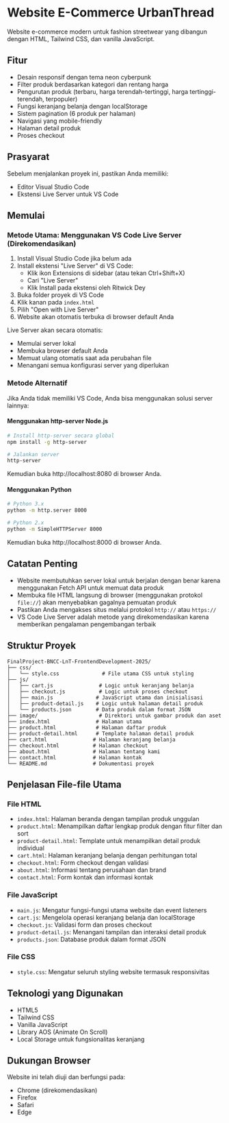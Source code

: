 # Website E-Commerce UrbanThread

Website e-commerce modern untuk fashion streetwear yang dibangun dengan HTML, Tailwind CSS, dan vanilla JavaScript.

## Fitur

- Desain responsif dengan tema neon cyberpunk
- Filter produk berdasarkan kategori dan rentang harga
- Pengurutan produk (terbaru, harga terendah-tertinggi, harga tertinggi-terendah, terpopuler)
- Fungsi keranjang belanja dengan localStorage
- Sistem pagination (6 produk per halaman)
- Navigasi yang mobile-friendly
- Halaman detail produk
- Proses checkout

## Prasyarat

Sebelum menjalankan proyek ini, pastikan Anda memiliki:
- Editor Visual Studio Code
- Ekstensi Live Server untuk VS Code

## Memulai

### Metode Utama: Menggunakan VS Code Live Server (Direkomendasikan)
1. Install Visual Studio Code jika belum ada
2. Install ekstensi "Live Server" di VS Code:
   - Klik ikon Extensions di sidebar (atau tekan Ctrl+Shift+X)
   - Cari "Live Server"
   - Klik Install pada ekstensi oleh Ritwick Dey
3. Buka folder proyek di VS Code
4. Klik kanan pada `index.html`
5. Pilih "Open with Live Server"
6. Website akan otomatis terbuka di browser default Anda

Live Server akan secara otomatis:
- Memulai server lokal
- Membuka browser default Anda
- Memuat ulang otomatis saat ada perubahan file
- Menangani semua konfigurasi server yang diperlukan

### Metode Alternatif

Jika Anda tidak memiliki VS Code, Anda bisa menggunakan solusi server lainnya:

#### Menggunakan http-server Node.js
```bash
# Install http-server secara global
npm install -g http-server

# Jalankan server
http-server
```
Kemudian buka http://localhost:8080 di browser Anda.

#### Menggunakan Python
```bash
# Python 3.x
python -m http.server 8000

# Python 2.x
python -m SimpleHTTPServer 8000
```
Kemudian buka http://localhost:8000 di browser Anda.

## Catatan Penting

- Website membutuhkan server lokal untuk berjalan dengan benar karena menggunakan Fetch API untuk memuat data produk
- Membuka file HTML langsung di browser (menggunakan protokol `file://`) akan menyebabkan gagalnya pemuatan produk
- Pastikan Anda mengakses situs melalui protokol `http://` atau `https://`
- VS Code Live Server adalah metode yang direkomendasikan karena memberikan pengalaman pengembangan terbaik

## Struktur Proyek

```
FinalProject-BNCC-LnT-FrontendDevelopment-2025/
├── css/
│   └── style.css              # File utama CSS untuk styling
├── js/
│   ├── cart.js               # Logic untuk keranjang belanja
│   ├── checkout.js           # Logic untuk proses checkout
│   ├── main.js              # JavaScript utama dan inisialisasi
│   ├── product-detail.js    # Logic untuk halaman detail produk
│   └── products.json        # Data produk dalam format JSON
├── image/                    # Direktori untuk gambar produk dan aset
├── index.html               # Halaman utama
├── product.html             # Halaman daftar produk
├── product-detail.html      # Template halaman detail produk
├── cart.html               # Halaman keranjang belanja
├── checkout.html           # Halaman checkout
├── about.html              # Halaman tentang kami
├── contact.html            # Halaman kontak
└── README.md               # Dokumentasi proyek
```

## Penjelasan File-file Utama

### File HTML
- `index.html`: Halaman beranda dengan tampilan produk unggulan
- `product.html`: Menampilkan daftar lengkap produk dengan fitur filter dan sort
- `product-detail.html`: Template untuk menampilkan detail produk individual
- `cart.html`: Halaman keranjang belanja dengan perhitungan total
- `checkout.html`: Form checkout dengan validasi
- `about.html`: Informasi tentang perusahaan dan brand
- `contact.html`: Form kontak dan informasi kontak

### File JavaScript
- `main.js`: Mengatur fungsi-fungsi utama website dan event listeners
- `cart.js`: Mengelola operasi keranjang belanja dan localStorage
- `checkout.js`: Validasi form dan proses checkout
- `product-detail.js`: Menangani tampilan dan interaksi detail produk
- `products.json`: Database produk dalam format JSON

### File CSS
- `style.css`: Mengatur seluruh styling website termasuk responsivitas

## Teknologi yang Digunakan

- HTML5
- Tailwind CSS
- Vanilla JavaScript
- Library AOS (Animate On Scroll)
- Local Storage untuk fungsionalitas keranjang

## Dukungan Browser

Website ini telah diuji dan berfungsi pada:
- Chrome (direkomendasikan)
- Firefox
- Safari
- Edge

